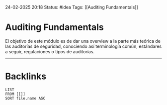 24-02-2025 20:18
Status: #idea
Tags: [[Auditing Fundamentals]]

# Auditing Fundamentals

El objetivo de este módulo es de dar una overview a la parte más teórica de las auditorías de seguridad, conociendo así terminología común, estándares a seguir, regulaciones o tipos de auditorías.



---
# Backlinks

```dataview
LIST
FROM [[]]
SORT file.name ASC
```
